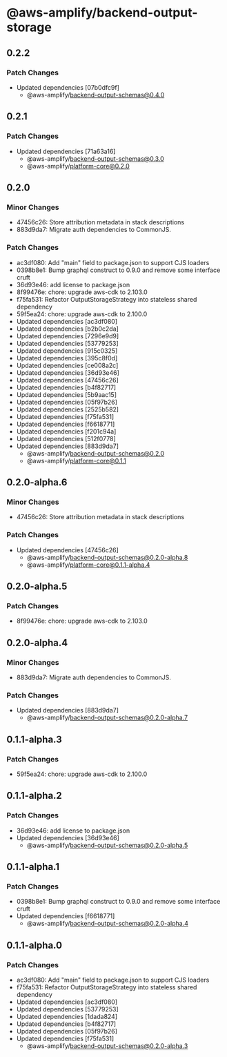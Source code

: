 # @aws-amplify/backend-output-storage

## 0.2.2

### Patch Changes

- Updated dependencies [07b0dfc9f]
  - @aws-amplify/backend-output-schemas@0.4.0

## 0.2.1

### Patch Changes

- Updated dependencies [71a63a16]
  - @aws-amplify/backend-output-schemas@0.3.0
  - @aws-amplify/platform-core@0.2.0

## 0.2.0

### Minor Changes

- 47456c26: Store attribution metadata in stack descriptions
- 883d9da7: Migrate auth dependencies to CommonJS.

### Patch Changes

- ac3df080: Add "main" field to package.json to support CJS loaders
- 0398b8e1: Bump graphql construct to 0.9.0 and remove some interface cruft
- 36d93e46: add license to package.json
- 8f99476e: chore: upgrade aws-cdk to 2.103.0
- f75fa531: Refactor OutputStorageStrategy into stateless shared dependency
- 59f5ea24: chore: upgrade aws-cdk to 2.100.0
- Updated dependencies [ac3df080]
- Updated dependencies [b2b0c2da]
- Updated dependencies [7296e9d9]
- Updated dependencies [53779253]
- Updated dependencies [915c0325]
- Updated dependencies [395c8f0d]
- Updated dependencies [ce008a2c]
- Updated dependencies [36d93e46]
- Updated dependencies [47456c26]
- Updated dependencies [b4f82717]
- Updated dependencies [5b9aac15]
- Updated dependencies [05f97b26]
- Updated dependencies [2525b582]
- Updated dependencies [f75fa531]
- Updated dependencies [f6618771]
- Updated dependencies [f201c94a]
- Updated dependencies [512f0778]
- Updated dependencies [883d9da7]
  - @aws-amplify/backend-output-schemas@0.2.0
  - @aws-amplify/platform-core@0.1.1

## 0.2.0-alpha.6

### Minor Changes

- 47456c26: Store attribution metadata in stack descriptions

### Patch Changes

- Updated dependencies [47456c26]
  - @aws-amplify/backend-output-schemas@0.2.0-alpha.8
  - @aws-amplify/platform-core@0.1.1-alpha.4

## 0.2.0-alpha.5

### Patch Changes

- 8f99476e: chore: upgrade aws-cdk to 2.103.0

## 0.2.0-alpha.4

### Minor Changes

- 883d9da7: Migrate auth dependencies to CommonJS.

### Patch Changes

- Updated dependencies [883d9da7]
  - @aws-amplify/backend-output-schemas@0.2.0-alpha.7

## 0.1.1-alpha.3

### Patch Changes

- 59f5ea24: chore: upgrade aws-cdk to 2.100.0

## 0.1.1-alpha.2

### Patch Changes

- 36d93e46: add license to package.json
- Updated dependencies [36d93e46]
  - @aws-amplify/backend-output-schemas@0.2.0-alpha.5

## 0.1.1-alpha.1

### Patch Changes

- 0398b8e1: Bump graphql construct to 0.9.0 and remove some interface cruft
- Updated dependencies [f6618771]
  - @aws-amplify/backend-output-schemas@0.2.0-alpha.4

## 0.1.1-alpha.0

### Patch Changes

- ac3df080: Add "main" field to package.json to support CJS loaders
- f75fa531: Refactor OutputStorageStrategy into stateless shared dependency
- Updated dependencies [ac3df080]
- Updated dependencies [53779253]
- Updated dependencies [1dada824]
- Updated dependencies [b4f82717]
- Updated dependencies [05f97b26]
- Updated dependencies [f75fa531]
  - @aws-amplify/backend-output-schemas@0.2.0-alpha.3
